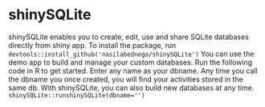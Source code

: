# shinySQLite
shinySQLite enables you to create, edit, use and share SQLite databases directly from shiny app.
To install the package, run
`devtools::install_github('nasilabednego/shinySQLite')`
You can use the demo app to build and manage your custom databases. Run the following code in R to get started. Enter any name as your dbname. Any time you call the dbname you once created, you will find your activities stored in the same db. With shinySQLite, you can also build new databases at any time.
`shinySQLite::runshinySQLite(dbname='')`
